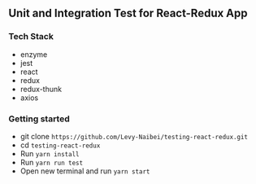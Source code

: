 ## Unit and Integration Test for React-Redux App

### Tech Stack

- enzyme
- jest
- react
- redux
- redux-thunk
- axios

### Getting started

- git clone `https://github.com/Levy-Naibei/testing-react-redux.git`
- cd `testing-react-redux`
- Run `yarn install`
- Run `yarn run test`
- Open new terminal and run `yarn start`
